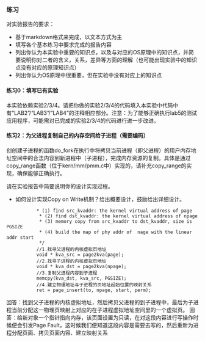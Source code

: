 ### 练习

对实验报告的要求：
 - 基于markdown格式来完成，以文本方式为主
 - 填写各个基本练习中要求完成的报告内容
 - 列出你认为本实验中重要的知识点，以及与对应的OS原理中的知识点，并简要说明你对二者的含义，关系，差异等方面的理解（也可能出现实验中的知识点没有对应的原理知识点）
 - 列出你认为OS原理中很重要，但在实验中没有对应上的知识点
 
#### 练习0：填写已有实验
本实验依赖实验2/3/4。请把你做的实验2/3/4的代码填入本实验中代码中有“LAB2”/“LAB3”/“LAB4”的注释相应部分。注意：为了能够正确执行lab5的测试应用程序，可能需对已完成的实验2/3/4的代码进行进一步改进。


#### 练习2：为父进程复制自己的内存空间给子进程（需要编码）
创创建子进程的函数do_fork在执行中将拷贝当前进程（即父进程）的用户内存地址空间中的合法内容到新进程中（子进程），完成内存资源的复制。具体是通过copy_range函数（位于kern/mm/pmm.c中）实现的，请补充copy_range的实现，确保能够正确执行。

请在实验报告中简要说明你的设计实现过程。
 - 如何设计实现Copy on Write机制？给出概要设计，鼓励给出详细设计。

 ```
            * (1) find src_kvaddr: the kernel virtual address of page
             * (2) find dst_kvaddr: the kernel virtual address of npage
             * (3) memory copy from src_kvaddr to dst_kvaddr, size is PGSIZE
             * (4) build the map of phy addr of  nage with the linear addr start
             */
            //1.找寻父进程的内核虚拟页地址
            void * kva_src = page2kva(page);
            //2.找寻子进程的内核虚拟页地址   
            void * kva_dst = page2kva(npage);
            //3.复制父进程内容到子进程 
            memcpy(kva_dst, kva_src, PGSIZE);
            //4.建立物理地址与子进程的页地址起始位置的映射关系
            ret = page_insert(to, npage, start, perm);
```
回答：找到父子进程的内核虚拟地址，然后拷贝父进程的到子进程中，最后为子进程当前分配这一物理页映射上对应的在子进程虚拟地址空间里的一个虚拟页。
回答：给新对象一个指针指向内存，该页面设置为只读，在对这段内容进行写操作时候便会引发Page Fault，这时候我们便知道这段内容是需要去写的，然后重新为进程分配页面、拷贝页面内容、建立映射关系